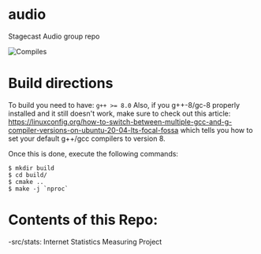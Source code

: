 # audio
Stagecast Audio group repo

![Compiles](https://github.com/stanford-stagecast/audio/workflows/Compile/badge.svg)

# Build directions

To build you need to have:
`g++ >= 8.0`
Also, if you g++-8/gc-8 properly installed and it still doesn't work,
make sure to check out this article: https://linuxconfig.org/how-to-switch-between-multiple-gcc-and-g-compiler-versions-on-ubuntu-20-04-lts-focal-fossa
which tells you how to set your default g++/gcc compilers to version 8.

Once this is done, execute the following commands:
```
$ mkdir build
$ cd build/
$ cmake ..
$ make -j `nproc`
```

# Contents of this Repo:
-src/stats: Internet Statistics Measuring Project
